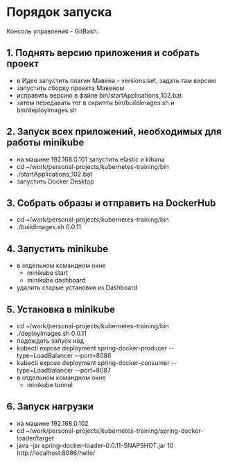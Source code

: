 # Порядок запуска

Консоль управления - GitBash.

## 1. Поднять версию приложения и собрать проект

- в Идее запустить плагин Мавена - versions:set, задать там версию
- запустить сборку проекта Мавеном
- исправить версию в файле bin/startApplications_102.bat
- затем передавать тег в скрипты bin/buildImages.sh и bin/deployImages.sh

## 2. Запуск всех приложений, необходимых для работы minikube

- на машине 192.168.0.101 запустить elastic и kibana
- cd ~/work/personal-projects/kubernetes-training/bin
- ./startApplications_102.bat
- запустить Docker Desktop

## 3. Собрать образы и отправить на DockerHub

- cd ~/work/personal-projects/kubernetes-training/bin
- ./buildImages.sh 0.0.11

## 4. Запустить minikube

- в отдельном командном окне
  - minikube start
  - minikube dashboard
- удалить старые установки из Dashboard

## 5. Установка в minikube

- cd ~/work/personal-projects/kubernetes-training/bin
- ./deployImages.sh 0.0.11
- подождать запуск нод
- kubectl expose deployment spring-docker-producer --type=LoadBalancer --port=8086
- kubectl expose deployment spring-docker-consumer --type=LoadBalancer --port=8087
- в отдельном командном окне
  - minikube tunnel

## 6. Запуск нагрузки

- на машине 192.168.0.102
- cd ~/work/personal-projects/kubernetes-training/spring-docker-loader/target
- java -jar spring-docker-loader-0.0.11-SNAPSHOT.jar 10 http://localhost:8086/hello/